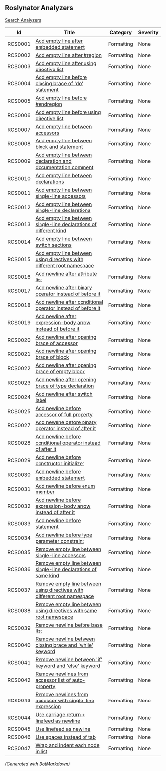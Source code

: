 ## Roslynator Analyzers

[Search Analyzers](http://pihrt.net/Roslynator/Analyzers)

| Id  | Title | Category | Severity |
| --- | ----- | -------- | -------- |
| RCS0001 | [Add empty line after embedded statement](../../docs/analyzers/RCS0001.md) | Formatting | None |
| RCS0002 | [Add empty line after #region](../../docs/analyzers/RCS0002.md) | Formatting | None |
| RCS0003 | [Add empty line after using directive list](../../docs/analyzers/RCS0003.md) | Formatting | None |
| RCS0004 | [Add empty line before closing brace of 'do' statement](../../docs/analyzers/RCS0004.md) | Formatting | None |
| RCS0005 | [Add empty line before #endregion](../../docs/analyzers/RCS0005.md) | Formatting | None |
| RCS0006 | [Add empty line before using directive list](../../docs/analyzers/RCS0006.md) | Formatting | None |
| RCS0007 | [Add empty line between accessors](../../docs/analyzers/RCS0007.md) | Formatting | None |
| RCS0008 | [Add empty line between block and statement](../../docs/analyzers/RCS0008.md) | Formatting | None |
| RCS0009 | [Add empty line between declaration and documentation comment](../../docs/analyzers/RCS0009.md) | Formatting | None |
| RCS0010 | [Add empty line between declarations](../../docs/analyzers/RCS0010.md) | Formatting | None |
| RCS0011 | [Add empty line between single-line accessors](../../docs/analyzers/RCS0011.md) | Formatting | None |
| RCS0012 | [Add empty line between single-line declarations](../../docs/analyzers/RCS0012.md) | Formatting | None |
| RCS0013 | [Add empty line between single-line declarations of different kind](../../docs/analyzers/RCS0013.md) | Formatting | None |
| RCS0014 | [Add empty line between switch sections](../../docs/analyzers/RCS0014.md) | Formatting | None |
| RCS0015 | [Add empty line between using directives with different root namespace](../../docs/analyzers/RCS0015.md) | Formatting | None |
| RCS0016 | [Add newline after attribute list](../../docs/analyzers/RCS0016.md) | Formatting | None |
| RCS0017 | [Add newline after binary operator instead of before it](../../docs/analyzers/RCS0017.md) | Formatting | None |
| RCS0018 | [Add newline after conditional operator instead of before it](../../docs/analyzers/RCS0018.md) | Formatting | None |
| RCS0019 | [Add newline after expression-body arrow instead of before it](../../docs/analyzers/RCS0019.md) | Formatting | None |
| RCS0020 | [Add newline after opening brace of accessor](../../docs/analyzers/RCS0020.md) | Formatting | None |
| RCS0021 | [Add newline after opening brace of block](../../docs/analyzers/RCS0021.md) | Formatting | None |
| RCS0022 | [Add newline after opening brace of empty block](../../docs/analyzers/RCS0022.md) | Formatting | None |
| RCS0023 | [Add newline after opening brace of type declaration](../../docs/analyzers/RCS0023.md) | Formatting | None |
| RCS0024 | [Add newline after switch label](../../docs/analyzers/RCS0024.md) | Formatting | None |
| RCS0025 | [Add newline before accessor of full property](../../docs/analyzers/RCS0025.md) | Formatting | None |
| RCS0027 | [Add newline before binary operator instead of after it](../../docs/analyzers/RCS0027.md) | Formatting | None |
| RCS0028 | [Add newline before conditional operator instead of after it](../../docs/analyzers/RCS0028.md) | Formatting | None |
| RCS0029 | [Add newline before constructor initializer](../../docs/analyzers/RCS0029.md) | Formatting | None |
| RCS0030 | [Add newline before embedded statement](../../docs/analyzers/RCS0030.md) | Formatting | None |
| RCS0031 | [Add newline before enum member](../../docs/analyzers/RCS0031.md) | Formatting | None |
| RCS0032 | [Add newline before expression-body arrow instead of after it](../../docs/analyzers/RCS0032.md) | Formatting | None |
| RCS0033 | [Add newline before statement](../../docs/analyzers/RCS0033.md) | Formatting | None |
| RCS0034 | [Add newline before type parameter constraint](../../docs/analyzers/RCS0034.md) | Formatting | None |
| RCS0035 | [Remove empty line between single-line accessors](../../docs/analyzers/RCS0035.md) | Formatting | None |
| RCS0036 | [Remove empty line between single-line declarations of same kind](../../docs/analyzers/RCS0036.md) | Formatting | None |
| RCS0037 | [Remove empty line between using directives with different root namespace](../../docs/analyzers/RCS0037.md) | Formatting | None |
| RCS0038 | [Remove empty line between using directives with same root namespace](../../docs/analyzers/RCS0038.md) | Formatting | None |
| RCS0039 | [Remove newline before base list](../../docs/analyzers/RCS0039.md) | Formatting | None |
| RCS0040 | [Remove newline between closing brace and 'while' keyword](../../docs/analyzers/RCS0040.md) | Formatting | None |
| RCS0041 | [Remove newline between 'if' keyword and 'else' keyword](../../docs/analyzers/RCS0041.md) | Formatting | None |
| RCS0042 | [Remove newlines from accessor list of auto-property](../../docs/analyzers/RCS0042.md) | Formatting | None |
| RCS0043 | [Remove newlines from accessor with single-line expression](../../docs/analyzers/RCS0043.md) | Formatting | None |
| RCS0044 | [Use carriage return + linefeed as newline](../../docs/analyzers/RCS0044.md) | Formatting | None |
| RCS0045 | [Use linefeed as newline](../../docs/analyzers/RCS0045.md) | Formatting | None |
| RCS0046 | [Use spaces instead of tab](../../docs/analyzers/RCS0046.md) | Formatting | None |
| RCS0047 | [Wrap and indent each node in list](../../docs/analyzers/RCS0047.md) | Formatting | None |


*\(Generated with [DotMarkdown](http://github.com/JosefPihrt/DotMarkdown)\)*